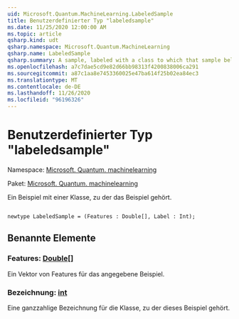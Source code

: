 ```yaml
---
uid: Microsoft.Quantum.MachineLearning.LabeledSample
title: Benutzerdefinierter Typ "labeledsample"
ms.date: 11/25/2020 12:00:00 AM
ms.topic: article
qsharp.kind: udt
qsharp.namespace: Microsoft.Quantum.MachineLearning
qsharp.name: LabeledSample
qsharp.summary: A sample, labeled with a class to which that sample belongs.
ms.openlocfilehash: a7c7dae5cd9e82d66bb98313f4200838006ca291
ms.sourcegitcommit: a87c1aa8e7453360025e47ba614f25b02ea84ec3
ms.translationtype: MT
ms.contentlocale: de-DE
ms.lasthandoff: 11/26/2020
ms.locfileid: "96196326"
---
```

# <a name="labeledsample-user-defined-type"></a>Benutzerdefinierter Typ "labeledsample"

Namespace: [Microsoft. Quantum. machinelearning](xref:Microsoft.Quantum.MachineLearning)

Paket: [Microsoft. Quantum. machinelearning](https://nuget.org/packages/Microsoft.Quantum.MachineLearning)


Ein Beispiel mit einer Klasse, zu der das Beispiel gehört.

```qsharp

newtype LabeledSample = (Features : Double[], Label : Int);
```



## <a name="named-items"></a>Benannte Elemente

### <a name="features--double"></a>Features: [Double](xref:microsoft.quantum.lang-ref.double)[]

Ein Vektor von Features für das angegebene Beispiel.
### <a name="label--int"></a>Bezeichnung: [int](xref:microsoft.quantum.lang-ref.int)

Eine ganzzahlige Bezeichnung für die Klasse, zu der dieses Beispiel gehört.
